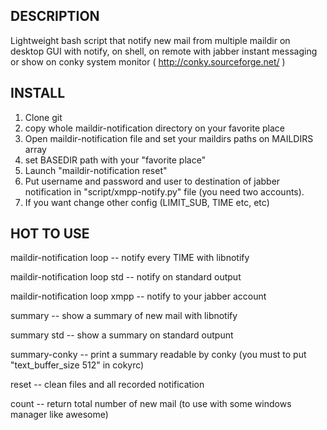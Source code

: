 ## DESCRIPTION

Lightweight bash script that notify new mail from multiple maildir on desktop GUI with notify, on shell, on remote with jabber instant messaging or show on conky  system monitor ( http://conky.sourceforge.net/ )

## INSTALL

1. Clone git
2. copy whole maildir-notification directory on your favorite place
3. Open maildir-notification file and set your maildirs paths on MAILDIRS array 
4. set BASEDIR path with your "favorite place"
5. Launch "maildir-notification reset"
6. Put username and password and user to destination of jabber notification in "script/xmpp-notify.py" file (you need two accounts).
7. If you want change other config (LIMIT_SUB, TIME etc, etc)

## HOT TO USE

maildir-notification loop		         -- notify every TIME with libnotify

maildir-notification loop std		     -- notify on standard output

maildir-notification loop xmpp		   -- notify to your jabber account

summary		     	  		               -- show a summary of new mail with libnotify

summary std				                   -- show a summary on standard outpunt

summary-conky 				               -- print a summary readable by conky (you must to put "text_buffer_size 512" in cokyrc)


reset					                       -- clean files and all recorded notification

count 					                     -- return total number of new mail (to use with some windows manager like awesome)

